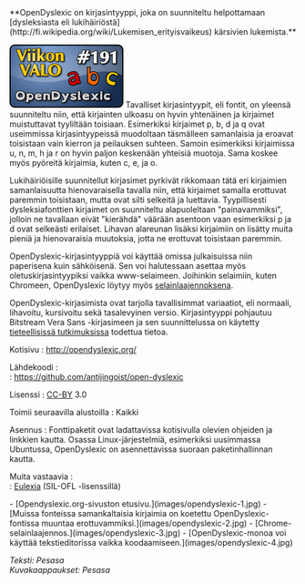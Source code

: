 <!--
Title: OpenDyslexic
Week: 4x35
Number: 191
Date: 2014/08/24
Pageimage: valo191-opendyslexic.png
Tags: Kaikki alustat,Fontti,Kirjasintyypit,Aineisto
-->

<div class="opendyslexic" markdown="1">
**OpenDyslexic on kirjasintyyppi, joka on suunniteltu helpottamaan
[dysleksiasta eli
lukihäiriöstä](http://fi.wikipedia.org/wiki/Lukemisen_erityisvaikeus)
kärsivien lukemista.**

![](images/valo191-opendyslexic.png "fig:valo191-opendyslexic.png") Tavalliset
kirjasintyypit, eli fontit, on yleensä suunniteltu niin, että kirjainten
ulkoasu on hyvin yhtenäinen ja kirjaimet muistuttavat tyyliltään
toisiaan. Esimerkiksi kirjaimet p, b, d ja q ovat useimmissa
kirjasintyypeissä muodoltaan täsmälleen samanlaisia ja eroavat
toisistaan vain kierron ja peilauksen suhteen. Samoin esimerkiksi
kirjaimissa u, n, m, h ja r on hyvin paljon keskenään yhteisiä muotoja.
Sama koskee myös pyöreitä kirjaimia, kuten c, e, ja o.

Lukihäiriöisille suunnitellut kirjasimet pyrkivät rikkomaan tätä eri
kirjaimien samanlaisuutta hienovaraisella tavalla niin, että kirjaimet
samalla erottuvat paremmin toisistaan, mutta ovat silti selkeitä ja
luettavia. Tyypillisesti dysleksiafonttien kirjaimet on suunniteltu
alapuoleltaan "painavammiksi", jolloin ne tavallaan eivät "kierähdä"
väärään asentoon vaan esimerkiksi p ja d ovat selkeästi erilaiset.
Lihavan alareunan lisäksi kirjaimiin on lisätty muita pieniä ja
hienovaraisia muutoksia, jotta ne erottuvat toisistaan paremmin.

OpenDyslexic-kirjasintyyppiä voi käyttää omissa julkaisuissa niin
paperisena kuin sähköisenä. Sen voi halutessaan asettaa myös
oletuskirjasintyypiksi vaikka www-selaimeen. Joihinkin selaimiin, kuten
Chromeen, OpenDyslexic löytyy myös
[selainlaajennoksena](https://chrome.google.com/webstore/detail/opendyslexic/cdnapgfjopgaggbmfgbiinmmbdcglnam?utm_source=gmail).

OpenDyslexic-kirjasimista ovat tarjolla tavallisimmat variaatiot, eli
normaali, lihavoitu, kursivoitu sekä tasalevyinen versio. Kirjasintyyppi
pohjautuu Bitstream Vera Sans -kirjasimeen ja sen suunnittelussa on
käytetty [tieteellisissä
tutkimuksissa](http://opendyslexic.org/about/related-research/) todettua
tietoa.

Kotisivu
:   <http://opendyslexic.org/>

Lähdekoodi
:   
:   <https://github.com/antijingoist/open-dyslexic>

Lisenssi
:   [CC-BY](http://creativecommons.org/licenses/by/3.0/) 3.0

Toimii seuraavilla alustoilla
:   Kaikki

Asennus
:   Fonttipaketit ovat ladattavissa kotisivulla olevien ohjeiden ja
    linkkien kautta. Osassa Linux-järjestelmiä, esimerkiksi uusimmassa
    Ubuntussa, OpenDyslexic on asennettavissa suoraan paketinhallinnan
    kautta.

Muita vastaavia
:   
:   [Eulexia](http://antijingoist.github.io/Eulexia/) (SIL-OFL
    -lisenssillä)

<div class="psgallery" markdown="1">
-   [Opendyslexic.org-sivuston etusivu.](images/opendyslexic-1.jpg)
-   [Muissa fonteissa samankaltaisia kirjaimia on koetettu
    OpenDyslexic-fontissa muuntaa
    erottuvammiksi.](images/opendyslexic-2.jpg)
-   [Chrome-selainlaajennos.](images/opendyslexic-3.jpg)
-   [OpenDyslexic-monoa voi käyttää tekstieditorissa vaikka
    koodaamiseen.](images/opendyslexic-4.jpg)
</div>

*Teksti: Pesasa* <br />
*Kuvakaappaukset: Pesasa*

</div>

